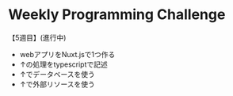 # Weekly Programming Challenge

【5週目】(進行中)

- webアプリをNuxt.jsで1つ作る
- ↑の処理をtypescriptで記述
- ↑でデータベースを使う
- ↑で外部リソースを使う

